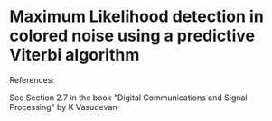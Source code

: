 # Maximum Likelihood detection in colored noise using a predictive Viterbi algorithm

References: 

See Section 2.7 in the book "Digital Communications and Signal Processing" by K Vasudevan
